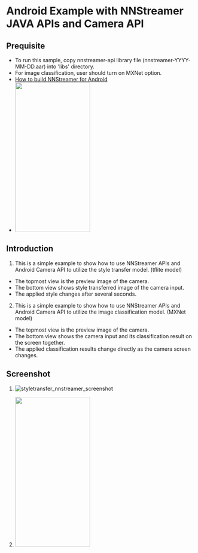 # Android Example with NNStreamer JAVA APIs and Camera API

## Prequisite

- To run this sample, copy nnstreamer-api library file (nnstreamer-YYYY-MM-DD.aar) into 'libs' directory.
- For image classification, user should turn on MXNet option.
- [How to build NNStreamer for Android](https://github.com/nnstreamer/nnstreamer/tree/master/api/android)
- <img src="https://user-images.githubusercontent.com/81565280/173046787-ded3aa1e-6815-41d2-b61b-b9616371a5a7.png" width="200" height="400"/>

## Introduction

1. This is a simple example to show how to use NNStreamer APIs and Android Camera API to utilize the style transfer model. (tflite model)

- The topmost view is the preview image of the camera.
- The bottom view shows style transferred image of the camera input.
- The applied style changes after several seconds.

2. This is a simple example to show how to use NNStreamer APIs and Android Camera API to utilize the image classification model. (MXNet model)

- The topmost view is the preview image of the camera.
- The bottom view shows the camera input and its classification result on the screen together.
- The applied classification results change directly as the camera screen changes.

## Screenshot

1. ![styletransfer_nnstreamer_screenshot](./styletransfer_nnstreamer_screenshot.webp)

2. <img src="https://user-images.githubusercontent.com/81565280/173046757-ff4c989a-bf12-4212-87a6-e583ab79506c.png" width="200" height="400"/>

